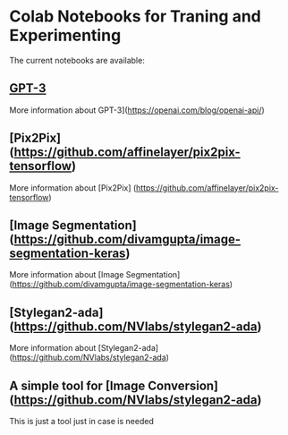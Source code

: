 # Colab Notebooks for Traning and Experimenting

The current notebooks are available:

## [GPT-3](https://openai.com/blog/openai-api/) 

More information about GPT-3](https://openai.com/blog/openai-api/) 

## [Pix2Pix] (https://github.com/affinelayer/pix2pix-tensorflow)

More information about [Pix2Pix] (https://github.com/affinelayer/pix2pix-tensorflow)

## [Image Segmentation] (https://github.com/divamgupta/image-segmentation-keras)

More information about [Image Segmentation] (https://github.com/divamgupta/image-segmentation-keras)

## [Stylegan2-ada] (https://github.com/NVlabs/stylegan2-ada)

More information about [Stylegan2-ada] (https://github.com/NVlabs/stylegan2-ada)

## A simple tool for [Image Conversion] (https://github.com/NVlabs/stylegan2-ada)

This is just a tool just in case is needed
